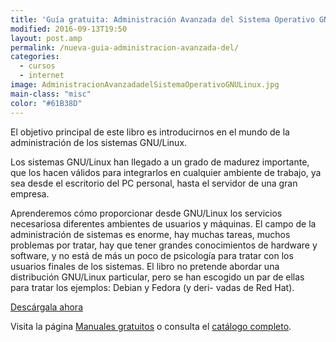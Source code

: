 ```yaml
---
title: 'Guía gratuita: Administración Avanzada del Sistema Operativo GNU/Linux'
modified: 2016-09-13T19:50
layout: post.amp
permalink: /nueva-guia-administracion-avanzada-del/
categories:
  - cursos
  - internet
image: AdministracionAvanzadadelSistemaOperativoGNULinux.jpg
main-class: "misc"
color: "#61B38D"
---
```


<figure>
    <a href="/assets/img/AdministracionAvanzadadelSistemaOperativoGNULinux.jpg"><amp-img on="tap:lightbox1" role="button" tabindex="0" layout="responsive" src="/assets/img/AdministracionAvanzadadelSistemaOperativoGNULinux.jpg" title="{{ page.title }}" alt="{{ page.title }}" width="800" height="420" /></a>
</figure>

El objetivo principal de este libro es introducirnos en el mundo de la administración de los sistemas GNU/Linux.

Los sistemas GNU/Linux han llegado a un grado de madurez importante, que los hacen válidos para integrarlos en cualquier ambiente de trabajo, ya sea desde el escritorio del PC personal, hasta el servidor de una gran empresa.

<!--ad-->

Aprenderemos cómo proporcionar desde GNU/Linux los servicios necesariosa diferentes ambientes de usuarios y máquinas. El campo de la administración de sistemas es enorme, hay muchas tareas, muchos problemas por tratar, hay que tener grandes conocimientos de hardware y software, y no está de más un poco de psicología para tratar con los usuarios finales de los sistemas. El libro no pretende abordar una distribución GNU/Linux particular, pero se han escogido un par de ellas para tratar los ejemplos: Debian y Fedora (y deri- vadas de Red Hat).

<div class="button-post">
    <a href="http://bashyc-blogspot.tradepub.com/c/pubRD.mpl?sr=oc&_t=oc:&qf=w_free07" target="_blank">Descárgala ahora</a>
</div>

Visita la página [Manuales gratuitos][1] o consulta el [catálogo completo][2].

[1]: https://elbauldelprogramador.com/manuales-gratuitos/
[2]: http://elbauldelprogramador.tradepub.com/category/information-technology/1207/ "Catálogo completo de Guías gratuítas "

